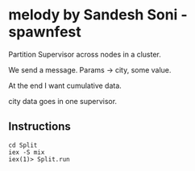 # melody by Sandesh Soni - spawnfest


Partition Supervisor across nodes in a cluster.

We send a message.
Params -> city, some value.

At the end I want cumulative data.

city data goes in one supervisor.

## Instructions

```
cd Split
iex -S mix
iex(1)> Split.run
```


